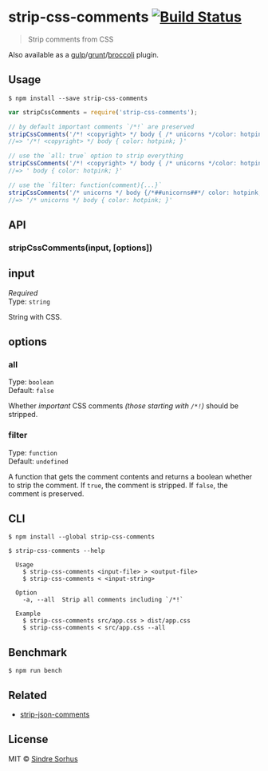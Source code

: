 # strip-css-comments [![Build Status](https://travis-ci.org/sindresorhus/strip-css-comments.svg?branch=master)](https://travis-ci.org/sindresorhus/strip-css-comments)

> Strip comments from CSS

Also available as a [gulp](https://github.com/sindresorhus/gulp-strip-css-comments)/[grunt](https://github.com/sindresorhus/grunt-strip-css-comments)/[broccoli](https://github.com/sindresorhus/broccoli-strip-css-comments) plugin.


## Usage

```
$ npm install --save strip-css-comments
```

```js
var stripCssComments = require('strip-css-comments');

// by default important comments `/*!` are preserved
stripCssComments('/*! <copyright> */ body { /* unicorns */color: hotpink; }');
//=> '/*! <copyright> */ body { color: hotpink; }'

// use the `all: true` option to strip everything
stripCssComments('/*! <copyright> */ body { /* unicorns */color: hotpink; }', {all: true});
//=> ' body { color: hotpink; }'

// use the `filter: function(comment){...}`
stripCssComments('/* unicorns */ body {/*##unicorns##*/ color: hotpink; }', {filter: function(comment){return /^##unicorns##/.test(comment);}});
//=> '/* unicorns */ body { color: hotpink; }'
```


## API

### stripCssComments(input, [options])

## input

*Required*  
Type: `string`

String with CSS.

## options

### all

Type: `boolean`  
Default: `false`

Whether *important* CSS comments *(those starting with `/*!`)* should be stripped.

### filter

Type: `function`  
Default: `undefined`

A function that gets the comment contents and returns a boolean whether to strip the comment. If `true`, the comment is stripped. If `false`, the comment is preserved.

## CLI

```
$ npm install --global strip-css-comments
```

```
$ strip-css-comments --help

  Usage
    $ strip-css-comments <input-file> > <output-file>
    $ strip-css-comments < <input-string>

  Option
    -a, --all  Strip all comments including `/*!`

  Example
    $ strip-css-comments src/app.css > dist/app.css
    $ strip-css-comments < src/app.css --all
```


## Benchmark

```
$ npm run bench
```


## Related

- [strip-json-comments](https://github.com/sindresorhus/strip-json-comments)


## License

MIT © [Sindre Sorhus](http://sindresorhus.com)
